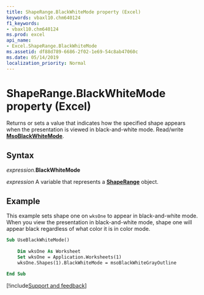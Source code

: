 ```yaml
---
title: ShapeRange.BlackWhiteMode property (Excel)
keywords: vbaxl10.chm640124
f1_keywords:
- vbaxl10.chm640124
ms.prod: excel
api_name:
- Excel.ShapeRange.BlackWhiteMode
ms.assetid: df88d789-6686-2f02-1e69-54c8ab47060c
ms.date: 05/14/2019
localization_priority: Normal
---
```



# ShapeRange.BlackWhiteMode property (Excel)

Returns or sets a value that indicates how the specified shape appears when the presentation is viewed in black-and-white mode. Read/write **[MsoBlackWhiteMode](Office.MsoBlackWhiteMode.md)**.


## Syntax

_expression_.**BlackWhiteMode**

_expression_ A variable that represents a **[ShapeRange](Excel.shaperange.md)** object.


## Example

This example sets shape one on `wksOne` to appear in black-and-white mode. When you view the presentation in black-and-white mode, shape one will appear black regardless of what color it is in color mode.

```vb
Sub UseBlackWhiteMode() 
 
    Dim wksOne As Worksheet 
    Set wksOne = Application.Worksheets(1) 
    wksOne.Shapes(1).BlackWhiteMode = msoBlackWhiteGrayOutline 
 
End Sub
```




[!include[Support and feedback](~/includes/feedback-boilerplate.md)]